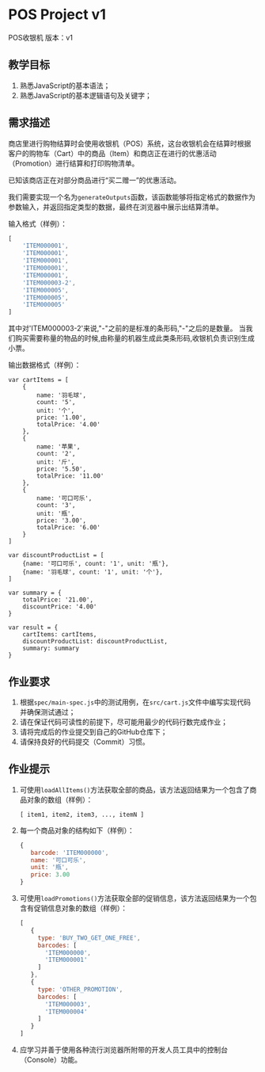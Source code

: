 # POS Project v1

POS收银机 版本：v1

## 教学目标

1. 熟悉JavaScript的基本语法；
2. 熟悉JavaScript的基本逻辑语句及关键字；

## 需求描述

商店里进行购物结算时会使用收银机（POS）系统，这台收银机会在结算时根据客户的购物车（Cart）中的商品（Item）和商店正在进行的优惠活动（Promotion）进行结算和打印购物清单。

已知该商店正在对部分商品进行“买二赠一”的优惠活动。

我们需要实现一个名为```generateOutputs```函数，该函数能够将指定格式的数据作为参数输入，并返回指定类型的数据，最终在浏览器中展示出结算清单。

输入格式（样例）：

```javascript
[
    'ITEM000001',
    'ITEM000001',
    'ITEM000001',
    'ITEM000001',
    'ITEM000001',
    'ITEM000003-2',
    'ITEM000005',
    'ITEM000005',
    'ITEM000005'
]
```
其中对'ITEM000003-2'来说,"-"之前的是标准的条形码,"-"之后的是数量。
当我们购买需要称量的物品的时候,由称量的机器生成此类条形码,收银机负责识别生成小票。


输出数据格式（样例）：

```
var cartItems = [
    {
        name: '羽毛球',
        count: '5',
        unit: '个',
        price: '1.00',
        totalPrice: '4.00'
    },
    {
        name: '苹果',
        count: '2',
        unit: '斤',
        price: '5.50',
        totalPrice: '11.00'
    },
    {
        name: '可口可乐',
        count: '3',
        unit: '瓶',
        price: '3.00',
        totalPrice: '6.00'
    }
]

var discountProductList = [
    {name: '可口可乐', count: '1', unit: '瓶'},
    {name: '羽毛球', count: '1', unit: '个'},
]

var summary = {
    totalPrice: '21.00',
    discountPrice: '4.00'
}

var result = {
    cartItems: cartItems,
    discountProductList: discountProductList,
    summary: summary
}
```

## 作业要求

1. 根据```spec/main-spec.js```中的测试用例，在```src/cart.js```文件中编写实现代码并确保测试通过；
2. 请在保证代码可读性的前提下，尽可能用最少的代码行数完成作业；
3. 请将完成后的作业提交到自己的GitHub仓库下；
4. 请保持良好的代码提交（Commit）习惯。

## 作业提示

1. 可使用```loadAllItems()```方法获取全部的商品，该方法返回结果为一个包含了商品对象的数组（样例）：

   ```
   [ item1, item2, item3, ..., itemN ]
   ```

2. 每一个商品对象的结构如下（样例）：

   ```javascript
   {
      barcode: 'ITEM000000',
      name: '可口可乐',
      unit: '瓶',
      price: 3.00
   }
   ```

3. 可使用```loadPromotions()```方法获取全部的促销信息，该方法返回结果为一个包含有促销信息对象的数组（样例）：

   ```javascript
   [
      {
        type: 'BUY_TWO_GET_ONE_FREE',
        barcodes: [
          'ITEM000000',
          'ITEM000001'
        ]
      },
      {
        type: 'OTHER_PROMOTION',
        barcodes: [
          'ITEM000003',
          'ITEM000004'
        ]
      }
   ]
   ```

4. 应学习并善于使用各种流行浏览器所附带的开发人员工具中的控制台（Console）功能。
